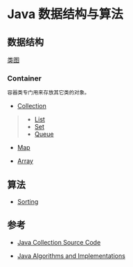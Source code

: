# Java 数据结构与算法

## 数据结构
[类图](https://github.com/SunnnyChan/SunnnyChan.github.io/blob/master/post/readme/sourcecode/java/collection/README.md)

### Container
```md
容器类专门用来存放其它类的对象。
```
* [Collection](java-collection/README.md)
> * [List](java-collection/list/README.md)
> * [Set](java-collection/set/README.md)
> * [Queue](java-collection/queue/README.md)

* [Map](java-map/README.md)

* [Array](java-array/README.md)

## 算法
* [Sorting]()


## 参考
* [Java Collection Source Code](https://github.com/SunnnyChan/SunnnyChan.github.io/blob/master/post/readme/sourcecode/java/collection/README.md)

* [Java Algorithms and Implementations](https://howtodoinjava.com/java-algorithms-implementations/)